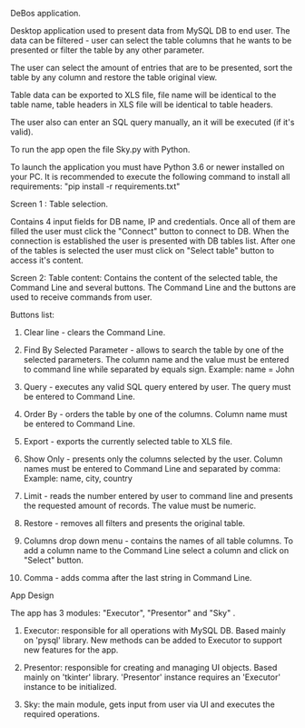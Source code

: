 DeBos application.

Desktop application used to present data from MySQL DB to end user.
The data can be filtered - user can select the table columns that he wants to be presented
or filter the table by any other parameter.

The user can select the amount of entries that are to be presented, sort the table
by any column and restore the table original view.

Table data can be exported to XLS file, file name will be identical to the table name,
table headers in XLS file will be identical to table headers.

The user also can enter an SQL query manually, an it will be executed (if it's valid).

To run the app open the file Sky.py with Python.

To launch the application you must have Python 3.6 or newer installed on your PC.
It is recommended to execute the following command to install all requirements:
"pip install -r requirements.txt"


Screen 1 : Table selection.

Contains 4 input fields for DB name, IP and credentials.
Once all of them are filled the user must click the "Connect" button to connect to DB.
When the connection is established the user is presented with DB tables list.
After one of the tables is selected the user must click on "Select table" button to access it's content.

Screen 2: Table content:
Contains the content of the selected table, the Command Line and several buttons.
The Command Line and the buttons are used to receive commands from user.

Buttons list:

1. Clear line - clears the Command Line.

2. Find By Selected Parameter - allows to search the table by one of the selected parameters.
The column name and the value must be entered to command line while separated by equals sign.
Example:  name = John

3. Query - executes any valid SQL query entered by user. The query must be entered to Command Line.

4. Order By - orders the table by one of the columns. Column name must be entered to Command Line.

5. Export - exports the currently selected table to XLS file.

6. Show Only - presents only the columns selected by the user. Column names must be entered to Command Line and separated by comma:
Example: name, city, country

7. Limit - reads the number entered by user to command line and presents the requested amount of records.
The value must be numeric.

8. Restore - removes all filters and presents the original table.

9. Columns drop down menu - contains the names of all table columns. To add a column name to the Command Line
select a column and click on "Select" button.

10. Comma - adds comma after the last string in Command Line.



App Design

The app has 3 modules: "Executor", "Presentor" and "Sky" .

1. Executor: responsible for all operations with MySQL DB. Based mainly on 'pysql' library.
   New methods can be added to Executor to support new features for the app.

2. Presentor: responsible for creating and managing UI objects. Based mainly on 'tkinter' library.
   'Presentor' instance requires an 'Executor' instance to be initialized.

3. Sky: the main module, gets input from user via UI and executes the required operations.